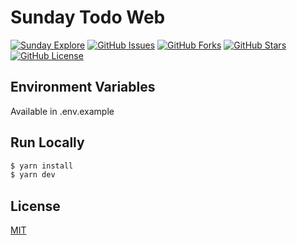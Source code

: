 # Sunday Todo Web

[![Sunday Explore](https://circleci.com/gh/sundayexplore/todo-web.svg?style=svg)](https://github.com/sundayexplore/todo-web)
[![GitHub Issues](https://img.shields.io/github/issues/sundayexplore/todo-web?style=flat)](https://github.com/sundayexplore/todo-web/issues)
[![GitHub Forks](https://img.shields.io/github/forks/sundayexplore/todo-web?style=flat)](https://github.com/sundayexplore/todo-web/network)
[![GitHub Stars](https://img.shields.io/github/stars/sundayexplore/todo-web?style=flat)](https://github.com/sundayexplore/todo-web/stargazers)
[![GitHub License](https://img.shields.io/github/license/sundayexplore/todo-web?style=flat)](https://github.com/sundayexplore/todo-web/blob/master/LICENSE)

## Environment Variables

Available in .env.example

## Run Locally

```bash
$ yarn install
$ yarn dev
```

## License

[MIT](LICENSE)

